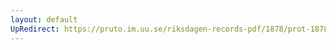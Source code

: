 ```yaml
---
layout: default
UpRedirect: https://pruto.im.uu.se/riksdagen-records-pdf/1878/prot-1878--ak--005.pdf
---
```

